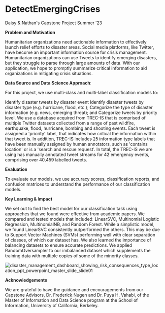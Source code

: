 # DetectEmergingCrises
Daisy &amp; Nathan's Capstone Project Summer '23


**Problem and Motivation**

Humanitarian organizations need actionable information to effectively launch relief efforts to disaster areas. Social media platforms, like Twitter, have become an important information source for crisis management. Humanitarian organizations can use Tweets to identify emerging disasters, but they struggle to parse through large amounts of data. With our application, we hope to promptly summarize critical information to aid organizations in mitigating crisis situations. 

**Data Source and Data Science Approach:**

For this project, we use multi-class and multi-label classification models to:

Identify disaster tweets by disaster event
Identify disaster tweets by disaster type (e.g. hurricane, flood, etc.);
Categorize the type of disaster information (e.g. news, emerging threat); and
Categorize tweets by priority level.
We use a database acquired from TREC-IS that is comprised of multiple Twitter datasets collected from a range of past wildfire, earthquake, flood, hurricane, bombing and shooting events. Each tweet is assigned a 'priority' label, that indicates how critical the information within that tweet is. In addition, TREC-IS includes 25 information type labels that have been manually assigned by human annotators, such as 'contains location' or is a 'search and rescue request'. In total, the TREC-IS we are using has manually annotated tweet streams for 42 emergency events, comprising over 40,459 labelled tweets.

**Evaluation**

To evaluate our models, we use accuracy scores, classification reports, and confusion matrices to understand the performance of our classification models. 

**Key Learning & Impact**

We set out to find the best model for our classification task using approaches that we found were effective from academic papers. We compared and tested models that included: LinearSVC, Multinomial Logistic Regression, MultinomialNB, and Random Forest. While a simplistic model, we found LinearSVC consistently outperformed the others. This may be due to Support Vector Machines (SVMs) performing well with clear separation of classes, of which our dataset has. We also learned the importance of balancing datasets to ensure accurate predictions. We applied RandomOversampler to our imbalanced dataset which supplements the training data with multiple copies of some of the minority classes. 


![disaster_management_dashboard_showing_risk_consequences_type_location_ppt_powerpoint_master_slide_slide01](https://github.com/dkham/dkham/assets/72950291/a5e15c3f-d895-417e-aff7-e35b1500a3c7)


**Acknowledgements**

We are grateful to have the guidance and encouragements from our Capstone Advisors, Dr. Frederick Nugen and Dr. Puya H. Vahabi, of the Master of Information and Data Science program at the School of Information, University of California, Berkeley.
